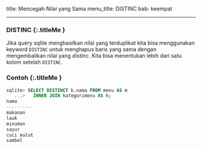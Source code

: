 title: Mencegah Nilai yang Sama
menu_title: DISTINC
bab: keempat

---


### <i class="fa fa-info-circle"></i> DISTINC {:.titleMe }

Jika query sqlite menghasilkan nilai yang terduplikat kita bisa menggunakan keyword `DISTINC` untuk menghapus baris yang sama dengan mengembalikan nilai yang _distinc_.
Kita bisa menentukan lebih dari satu kolom setelah `DISTINC`.

### <i class="fa fa-code"></i> Contoh {:.titleMe }

```sql
sqlite> SELECT DISTINCT k.nama FROM menu AS m
   ...>   INNER JOIN kategorimenu AS k;
nama      
----------
makanan   
lauk      
minuman   
sayur     
cuci mulut
sambel
```
